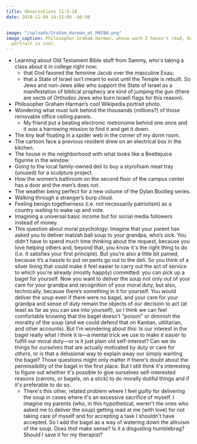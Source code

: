 ```yaml
---
title: Observations 11-5-18
date: 2018-12-04 14:52:00 -06:00


image: "/uploads/Graham_Harman_at_MACBA.png"
image_caption: Philosopher Graham Harman, whose work I haven't read, but whose Wikipedia
  portrait is cool.
---
```


- Learning about Old Testament Bible stuff from Sammy, who's taking a class about it in college right now:
	- that God favored the feminine Jacob over the masculine Esau;
	- that a State of Israel isn’t meant to exist until the Temple is rebuilt. So Jews and non-Jews alike who support the State of Israel as a manifestation of biblical prophecy are kind of jumping the gun (there are sects of Orthodox Jews who burn Israeli flags for this reason).
- Philosopher Graham Harman’s cool Wikipedia portrait photo.
- Wondering what must lurk behind the thousands (millions?) of those removable office ceiling panels.
	- My friend put a beating electronic metronome behind one once and it was a harrowing mission to find it and get it down.
- The tiny leaf floating in a spider web in the corner of my dorm room.
- The cartoon face a previous resident drew on an electrical box in the kitchen.
- The house in the neighborhood with what looks like a Beetlejuice figurine in the window.
- Going to the local family-owned deli to buy a styrofoam meat tray (unused) for a sculpture project.
- How the women’s bathroom on the second floor of the campus center has a door and the men’s does not.
- The weather being perfect for a new volume of the Dylan Bootleg series.
- Walking through a stranger’s burp cloud.
- Feeling benign togetherness (i.e. not necessarily patriotism) as a country waiting to wake up and vote.
- Imagining a universal basic income but for social media followers instead of money.
- This question about moral psychology: Imagine that your parent has asked you to deliver matzah ball soup to your grandpa, who’s sick. You didn’t have to spend much time thinking about the request, because you love helping others and, beyond that, you know it's the right thing to do (i.e. it satisfies your first principle). But you’re also a little bit pained, because it’s a hassle to put on pants go out to the deli. So you think of a silver lining that could make it feel easier to carry out the act of service to which you're already (mostly happily) committed: you can pick up a bagel for yourself. Now you want to deliver the soup not only out of your care for your grandpa and recognition of your moral duty, but also, technically, because there’s something in it for yourself. You would deliver the soup even if there were no bagel, and your care for your grandpa and sense of duty remain the objects of our decision to act (at least as far as you can see into yourself), so I think we can feel comfortable knowing that the bagel doesn't "poison" or diminish the morality of the soup (and we could defend that on Kantian, utilitarian, and other accounts). But I'm wondering about *this*: Is our interest in the bagel really what I think it is—a mental trick we use to make it easier to fulfill our moral duty—or is it just plain old self-interest? Can we do things for *ourselves* that are actually motivated by duty or care for *others*, or is that a delusional way to explain away our simply wanting the bagel? Those questions might only matter if there's doubt about the permissibility of the bagel in the first place. But I still think it's interesting to figure out whether it's possible to give ourselves self-interested reasons (carrots, or bagels, on a stick) to do morally dutiful things and if it's preferable to do so.
	- There's this other, related problem where I feel *guilty* for delivering the soup in cases where it's an excessive sacrifice of myself. I imagine my parents (who, in this hypothetical, weren't the ones who asked me to deliver the soup) getting mad at me (with love) for not taking care of myself and for accepting a task I shouldn't have accepted. So I add the bagel as a way of watering down the altruism of the soup. Does *that* make sense? Is it a disgusting humblebrag? Should I save it for my therapist?